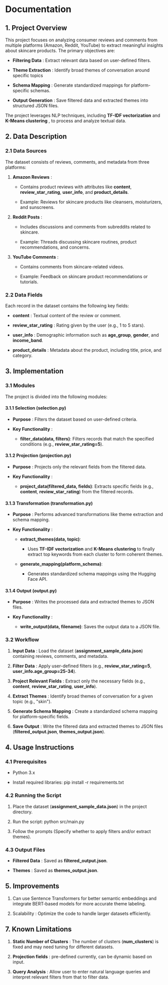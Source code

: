 **Documentation**
=========================

**1\. Project Overview**
------------------------

This project focuses on analyzing consumer reviews and comments from multiple platforms (Amazon, Reddit, YouTube) to extract meaningful insights about skincare products. The primary objectives are:

*   **Filtering Data** : Extract relevant data based on user-defined filters.
    
*   **Theme Extraction** : Identify broad themes of conversation around specific topics

*   **Schema Mapping** : Generate standardized mappings for platform-specific schemas.
    
*   **Output Generation** : Save filtered data and extracted themes into structured JSON files.
    

The project leverages NLP techniques, including **TF-IDF vectorization** and **K-Means clustering** , to process and analyze textual data.

**2\. Data Description**
------------------------

### **2.1 Data Sources**

The dataset consists of reviews, comments, and metadata from three platforms:

1.  **Amazon Reviews** :
    
    *   Contains product reviews with attributes like **content**, **review\_star\_rating**, **user\_info**, and **product\_details**.
        
    *   Example: Reviews for skincare products like cleansers, moisturizers, and sunscreens.
        
2.  **Reddit Posts** :
    
    *   Includes discussions and comments from subreddits related to skincare.
        
    *   Example: Threads discussing skincare routines, product recommendations, and concerns.
        
3.  **YouTube Comments** :
    
    *   Contains comments from skincare-related videos.
        
    *   Example: Feedback on skincare product recommendations or tutorials.
        

### **2.2 Data Fields**

Each record in the dataset contains the following key fields:

*   **content** : Textual content of the review or comment.
    
*   **review\_star\_rating** : Rating given by the user (e.g., 1 to 5 stars).
    
*   **user\_info** : Demographic information such as **age\_group**, **gender**, and **income\_band**.
    
*   **product\_details** : Metadata about the product, including title, price, and category.
    

**3\. Implementation**
------------------------------

### **3.1 Modules**

The project is divided into the following modules:

#### **3.1.1 Selection (selection.py)**

*   **Purpose** : Filters the dataset based on user-defined criteria.
    
*   **Key Functionality** :
    
    *   **filter\_data(data, filters)**: Filters records that match the specified conditions (e.g., **review\_star\_rating=5**).
        

#### **3.1.2 Projection (projection.py)**

*   **Purpose** : Projects only the relevant fields from the filtered data.
    
*   **Key Functionality** :
    
    *   **project\_data(filtered\_data, fields)**: Extracts specific fields (e.g., **content**, **review\_star\_rating**) from the filtered records.
        

#### **3.1.3 Transformation (transformation.py)**

*   **Purpose** : Performs advanced transformations like theme extraction and schema mapping.
    
*   **Key Functionality** :
    
    *   **extract\_themes(data, topic)**:
        
        *   Uses **TF-IDF vectorization** and **K-Means clustering** to finally extract top keywords from each cluster to form coherent themes.
            
    *   **generate\_mapping(platform\_schema)**:
        
        *   Generates standardized schema mappings using the Hugging Face API.
            

#### **3.1.4 Output (output.py)**

*   **Purpose** : Writes the processed data and extracted themes to JSON files.
    
*   **Key Functionality** :
    
    *   **write\_output(data, filename)**: Saves the output data to a JSON file.
        

### **3.2 Workflow**

1.  **Input Data** : Load the dataset (**assignment\_sample\_data.json**) containing reviews, comments, and metadata.
        
2.  **Filter Data** : Apply user-defined filters (e.g., **review\_star\_rating=5**, **user\_info.age\_group=25-34**).
        
3.  **Project Relevant Fields** : Extract only the necessary fields (e.g., **content**, **review\_star\_rating**, **user\_info**).
        
4.  **Extract Themes** : Identify broad themes of conversation for a given topic (e.g., "skin").
        
5.  **Generate Schema Mapping** : Create a standardized schema mapping for platform-specific fields.
        
6.  **Save Output** : Write the filtered data and extracted themes to JSON files (**filtered\_output.json**, **themes\_output.json**).
        

**4\. Usage Instructions**
--------------------------

### **4.1 Prerequisites**

*   Python 3.x
    
*   Install required libraries: pip install -r requirements.txt 

### **4.2 Running the Script**

1.  Place the dataset (**assignment\_sample\_data.json**) in the project directory.
    
2.  Run the script: python src/main.py
    
3.  Follow the prompts (Specify whether to apply filters and/or extract themes).
        

### **4.3 Output Files**

*   **Filtered Data** : Saved as **filtered\_output.json**.
    
*   **Themes** : Saved as **themes\_output.json**.
    

**5\. Improvements**
---------------------------

1.  Can use Sentence Transformers for better semantic embeddings and integrate BERT-based models for more accurate theme labeling.
        
2.  Scalability : Optimize the code to handle larger datasets efficiently.
        

**7\. Known Limitations**
-------------------------

1.  **Static Number of Clusters** : The number of clusters (**num\_clusters**) is fixed and may need tuning for different datasets.

2. **Projection fields** : pre-defined currently, can be dynamic based on input.
        
3. **Query Analysis** : Allow user to enter natural language queries and interpret relevant filters from that to filter data.
